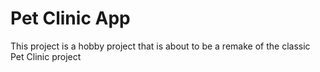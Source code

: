 # Pet Clinic App
This project is a hobby project that is about to be a remake of the classic Pet Clinic project
